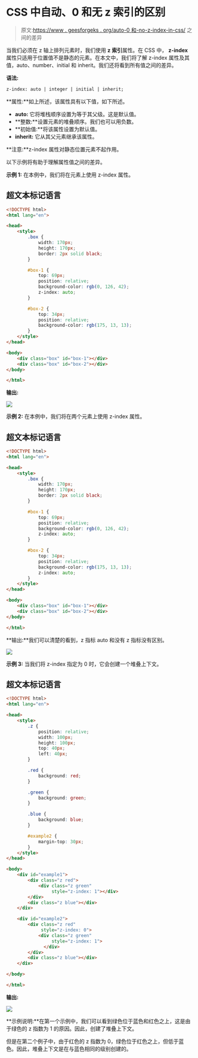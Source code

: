 # CSS 中自动、0 和无 z 索引的区别

> 原文:[https://www . geesforgeks . org/auto-0 和-no-z-index-in-css/](https://www.geeksforgeeks.org/difference-between-auto-0-and-no-z-index-in-css/) 之间的差异

当我们必须在 z 轴上排列元素时，我们使用 **z 索引**属性。在 CSS 中， **z-index** 属性只适用于位置值不是静态的元素。在本文中，我们将了解 z-index 属性及其值，auto、number、initial 和 inherit。我们还将看到所有值之间的差异。

**语法:**

```html
z-index: auto | integer | initial | inherit;
```

**属性:**如上所述，该属性具有以下值，如下所述。

*   **auto:** 它将堆栈顺序设置为等于其父级。这是默认值。
*   **整数:**设置元素的堆叠顺序。我们也可以用负数。
*   **初始值:**将该属性设置为默认值。
*   **inherit:** 它从其父元素继承该属性。

**注意:**z-index 属性对静态位置元素不起作用。

以下示例将有助于理解属性值之间的差异。

**示例 1:** 在本例中，我们将在元素上使用 z-index 属性。

## 超文本标记语言

```html
<!DOCTYPE html>
<html lang="en">

<head>
    <style>
        .box {
            width: 170px;
            height: 170px;
            border: 2px solid black;
        }

        #box-1 {
            top: 69px;
            position: relative;
            background-color: rgb(0, 126, 42);
            z-index: auto;
        }

        #box-2 {
            top: 34px;
            position: relative;
            background-color: rgb(175, 13, 13);
        }
    </style>
</head>

<body>
    <div class="box" id="box-1"></div>
    <div class="box" id="box-2"></div>
</body>

</html>
```

**输出:**

![](img/17cadff9fc1ae7b59066b9d2137e5680.png)

**示例 2:** 在本例中，我们将在两个元素上使用 z-index 属性。

## 超文本标记语言

```html
<!DOCTYPE html>
<html lang="en">

<head>
    <style>
        .box {
            width: 170px;
            height: 170px;
            border: 2px solid black;
        }

        #box-1 {
            top: 69px;
            position: relative;
            background-color: rgb(0, 126, 42);
            z-index: auto;
        }

        #box-2 {
            top: 34px;
            position: relative;
            background-color: rgb(175, 13, 13);
            z-index: auto;
        }
    </style>
</head>

<body>
    <div class="box" id="box-1"></div>
    <div class="box" id="box-2"></div>
</body>

</html>
```

**输出:**我们可以清楚的看到，z 指标 auto 和没有 z 指标没有区别。

![](img/17cadff9fc1ae7b59066b9d2137e5680.png)

**示例 3:** 当我们将 z-index 指定为 0 时，它会创建一个堆叠上下文。

## 超文本标记语言

```html
<!DOCTYPE html>
<html lang="en">

<head>
    <style>
        .z {
            position: relative;
            width: 100px;
            height: 100px;
            top: 40px;
            left: 40px;
        }

        .red {
            background: red;
        }

        .green {
            background: green;
        }

        .blue {
            background: blue;
        }

        #example2 {
            margin-top: 30px;
        }
    </style>
</head>

<body>
    <div id="example1">
        <div class="z red">
            <div class="z green" 
                 style="z-index: 1"></div>
        </div>
        <div class="z blue"></div>
    </div>

    <div id="example2">
        <div class="z red" 
             style="z-index: 0">
            <div class="z green" 
                 style="z-index: 1">
              </div>
        </div>
        <div class="z blue"></div>
    </div>

</body>

</html>
```

**输出:**

![](img/dbbd35a25757af9390f10ee574721aa3.png)

**示例说明:**在第一个示例中，我们可以看到绿色位于蓝色和红色之上，这是由于绿色的 z 指数为 1 的原因。因此，创建了堆叠上下文。

但是在第二个例子中，由于红色的 z 指数为 0，绿色位于红色之上，但低于蓝色。因此，堆叠上下文是在与蓝色相同的级别创建的。